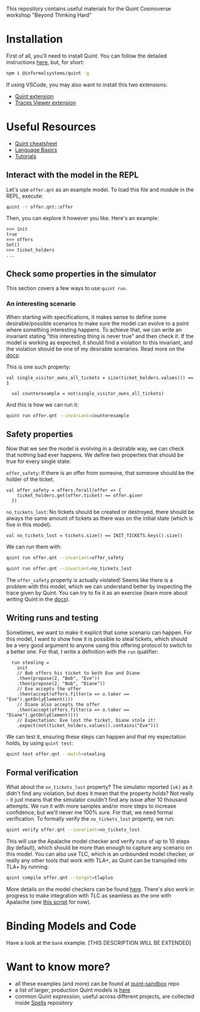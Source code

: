 
This repository contains useful materials for the Quint Cosmoverse workshop "Beyond Thinking Hard"


# Installation

First of all, you'll need to install Quint. You can follow the detailed instructions [here](https://quint-lang.org/docs/getting-started), but, for short:

```sh
npm i @informalsystems/quint -g
```

If using VSCode, you may also want to install this two extensions:
 - [Quint extension](https://marketplace.visualstudio.com/items?itemName=informal.quint-vscode)
 - [Traces Viewer extension](https://marketplace.visualstudio.com/items?itemName=informal.itf-trace-viewer)

# Useful Resources
 - [Quint cheatsheet](https://quint-lang.org/quint-cheatsheet.pdf)
 - [Language Basics](https://quint-lang.org/docs/language-basics)
 - [Tutorials](https://quint-lang.org/docs/lessons/hello)

## Interact with the model in the REPL

Let's use `offer.qnt` as an example model.
To load this file and module in the REPL, execute:

```sh
quint -r offer.qnt::offer
```

Then, you can explore it however you like. Here's an example:

```bluespec
>>> init
true
>>> offers
Set()
>>> ticket_holders
...
```

## Check some properties in the simulator

This section covers a few ways to use `quint run`.

### An interesting scenario

When starting with specifications, it makes sense to define some desirable/possible scenarios to make sure the model can evolve to a point where something interesting happens. To achieve that, we can write an invariant stating "this interesting thing is never true" and then check it. If the model is working as expected, it should find a violation to this invariant, and the violation should be one of my desirable scenarios. Read more on the [docs](https://quint-lang.org/docs/checking-properties#inspecting-interesting-traces-with---invariant):

This is one such property:

```bluespec
val single_visitor_owns_all_tickets = size(ticket_holders.values()) == 1

  val counterexample = not(single_visitor_owns_all_tickets)
```

And this is how we can run it:

```sh
quint run offer.qnt --invariant=counterexample
```

## Safety properties

Now that we see the model is evolving in a desirable way, we can check that nothing bad ever happens. We define two properties that should be true for every single state:

`offer_safety`: If there is an offer from someone, that someone should be the holder of the ticket.
```bluespec
val offer_safety = offers.forall(offer => {
    ticket_holders.get(offer.ticket) == offer.giver
  })
```

`no_tickets_lost`: No tickets should be created or destroyed, there should be always the same amount of tickets as there was on the initial state (which is five in this model).
```bluespec
val no_tickets_lost = tickets.size() == INIT_TICKETS.keys().size()
```

We can run them with:

```sh
quint run offer.qnt --invariant=offer_safety
```

```sh
quint run offer.qnt --invariant=no_tickets_lost
```

The `offer_safety` property is actually violated! Seems like there is a problem with this model, which we can understand better by inspecting the trace given by Quint. You can try to fix it as an exercise (learn more about writing Quint in the [docs](https://quint-lang.org/docs/language-basics)).


## Writing runs and testing

Sometimes, we want to make it explicit that some scenario can happen. For this model, I want to show how it is possible to steal tickets, which should be a very good argument to anyone using this offering protocol to switch to a better one. For that, I write a definition with the `run` qualifier:

```bluespec
  run stealing =
    init
    // Bob offers his ticket to both Eve and Diane
    .then(propose(2, "Bob", "Eve"))
    .then(propose(2, "Bob", "Diane"))
    // Eve accepts the offer
    .then(accept(offers.filter(o => o.taker == "Eve").getOnlyElement()))
    // Diane also accepts the offer
    .then(accept(offers.filter(o => o.taker == "Diane").getOnlyElement()))
    // Expectation: Eve lost the ticket, Diane stole it!
    .expect(not(ticket_holders.values().contains("Eve")))
```

We can test it, ensuring these steps can happen and that my expectation holds, by using `quint test`:

```sh
quint test offer.qnt --match=stealing
```

## Formal verification

What about the `no_tickets_lost` property? The simulator reported `[ok]` as it didn't find any violation, but does it mean that the property holds? Not really - it just means that the simulator couldn't find any issue after 10 thousand attempts. We run it with more samples and/or more steps to increase confidence, but we'll never me 100% sure. For that, we need formal verification. To formally verify the `no_tickets_lost` property, we run:

```sh
quint verify offer.qnt --invariant=no_tickets_lost
```

This will use the Apalache model checker and verify runs of up to 10 steps (by default), which should be more than enough to capture any scenario on this model. You can also use TLC, which is an unbounded model checker, or really any other tools that work with TLA+, as Quint can be transpiled into TLA+ by running:

```sh
quint compile offer.qnt --target=tlaplus
```

More details on the model checkers can be found [here](https://quint-lang.org/docs/model-checkers). There's also work in progress to make integration with TLC as seamless as the one with Apalache (see [this script](https://github.com/informalsystems/quint/blob/main/tlc/check_with_tlc.sh) for now).

# Binding Models and Code
Have a look at the `bank` example. 
[THIS DESCRIPTION WILL BE EXTENDED]

# Want to know more?
 - all these examples (and more) can be found at [quint-sandbox](https://github.com/informalsystems/quint-sandbox/tree/main) repo
 - a list of larger, production Quint models is [here](https://quint-lang.org/docs/use-cases)
 - common Quint expression, useful across different projects, are collected inside [Spells](https://github.com/informalsystems/quint/tree/main/examples/spells) repository